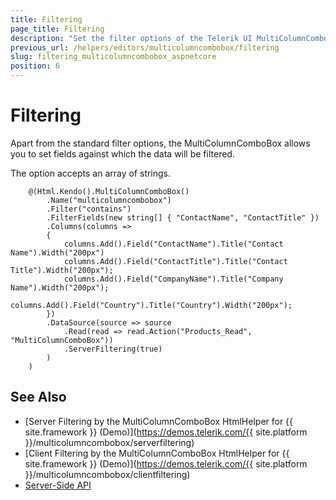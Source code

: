 ```yaml
---
title: Filtering
page_title: Filtering
description: "Set the filter options of the Telerik UI MultiColumnComboBox component for {{ site.framework }}."
previous_url: /helpers/editors/multicolumncombobox/filtering
slug: filtering_multicolumncombobox_aspnetcore
position: 6
---
```


# Filtering

Apart from the standard filter options, the MultiColumnComboBox allows you to set fields against which the data will be filtered.

The option accepts an array of strings.

```HtmlHelper
    @(Html.Kendo().MultiColumnComboBox()
        .Name("multicolumncombobox")
        .Filter("contains")
        .FilterFields(new string[] { "ContactName", "ContactTitle" })
        .Columns(columns =>
        {
            columns.Add().Field("ContactName").Title("Contact Name").Width("200px")
            columns.Add().Field("ContactTitle").Title("Contact Title").Width("200px");
            columns.Add().Field("CompanyName").Title("Company Name").Width("200px");
            columns.Add().Field("Country").Title("Country").Width("200px");
        })
        .DataSource(source => source
            .Read(read => read.Action("Products_Read", "MultiColumnComboBox"))
            .ServerFiltering(true)
        )
    )
```

## See Also

* [Server Filtering by the MultiColumnComboBox HtmlHelper for {{ site.framework }} (Demo)](https://demos.telerik.com/{{ site.platform }}/multicolumncombobox/serverfiltering)
* [Client Filtering by the MultiColumnComboBox HtmlHelper for {{ site.framework }} (Demo)](https://demos.telerik.com/{{ site.platform }}/multicolumncombobox/clientfiltering)
* [Server-Side API](/api/multicolumncombobox)
